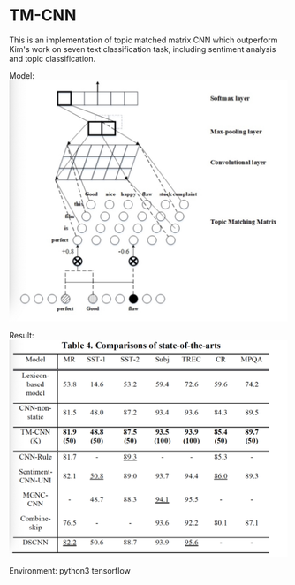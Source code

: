 # TM-CNN
This is an implementation of topic matched matrix CNN which outperform Kim's work on seven text classification task, including sentiment analysis and topic classification.

Model:
![Alt text](./TM-CNN.jpeg?raw=true "TM-CNN architecture")

Result:
![Alt text](./TM-CNN-result.jpeg?raw=true "results")


Environment:
python3
tensorflow
